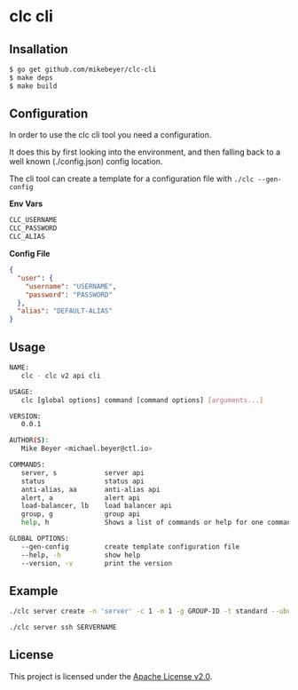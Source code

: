 clc cli
===================
Insallation
---------------------

```sh
$ go get github.com/mikebeyer/clc-cli
$ make deps
$ make build
```

Configuration
------
In order to use the clc cli tool you need a configuration.

It does this by first looking into the environment, and then falling back to a well known (./config.json) config location.

The cli tool can create a template for a configuration file with `./clc --gen-config`

**Env Vars**

```sh
CLC_USERNAME
CLC_PASSWORD
CLC_ALIAS
```

**Config File**

```json
{
  "user": {
    "username": "USERNAME",
    "password": "PASSWORD"
  },
  "alias": "DEFAULT-ALIAS"
}
```


Usage
------
```sh
NAME:
   clc - clc v2 api cli

USAGE:
   clc [global options] command [command options] [arguments...]

VERSION:
   0.0.1

AUTHOR(S):
   Mike Beyer <michael.beyer@ctl.io>

COMMANDS:
   server, s			server api
   status				status api
   anti-alias, aa		anti-alias api
   alert, a				alert api
   load-balancer, lb	load balancer api
   group, g				group api
   help, h				Shows a list of commands or help for one command

GLOBAL OPTIONS:
   --gen-config			create template configuration file
   --help, -h			show help
   --version, -v		print the version

```

Example
------

```sh
./clc server create -n 'server' -c 1 -m 1 -g GROUP-ID -t standard --ubuntu-14
```

```sh
./clc server ssh SERVERNAME
```

License
-------
This project is licensed under the [Apache License v2.0](http://www.apache.org/licenses/LICENSE-2.0.html).
